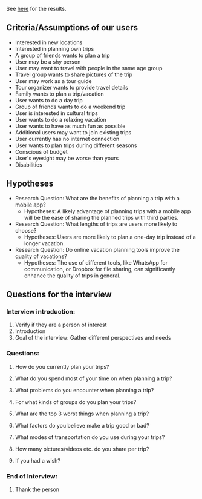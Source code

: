 See [here](interviews.md) for the results.

## Criteria/Assumptions of our users
- Interested in new locations
- Interested in planning own trips
- A group of friends wants to plan a trip
- User may be a shy person
- User may want to travel with people in the same age group
- Travel group wants to share pictures of the trip
- User may work as a tour guide
- Tour organizer wants to provide travel details
- Family wants to plan a trip/vacation
- User wants to do a day trip
- Group of friends wants to do a weekend trip
- User is interested in cultural trips
- User wants to do a relaxing vacation
- User wants to have as much fun as possible
- Additional users may want to join existing trips
- User currently has no internet connection
- User wants to plan trips during different seasons
- Conscious of budget
- User's eyesight may be worse than yours
- Disabilities

## Hypotheses
- Research Question: What are the benefits of planning a trip with a mobile app?
  - Hypotheses: A likely advantage of planning trips with a mobile app will be the ease of sharing the planned trips with third parties.
- Research Question: What lengths of trips are users more likely to choose?
  - Hypotheses: Users are more likely to plan a one-day trip instead of a longer vacation.
- Research Question: Do online vacation planning tools improve the quality of vacations?
  - Hypotheses: The use of different tools, like WhatsApp for communication, or Dropbox for file sharing, can significantly enhance the quality of trips in general.

## Questions for the interview

### Interview introduction:
1. Verify if they are a person of interest
2. Introduction
3. Goal of the interview: Gather different perspectives and needs

### Questions:
1. How do you currently plan your trips?
2. What do you spend most of your time on when planning a trip?
3. What problems do you encounter when planning a trip?

4. For what kinds of groups do you plan your trips?
5. What are the top 3 worst things when planning a trip?
6. What factors do you believe make a trip good or bad?

7. What modes of transportation do you use during your trips?
8. How many pictures/videos etc. do you share per trip?
9. If you had a wish?

### End of Interview:
1. Thank the person